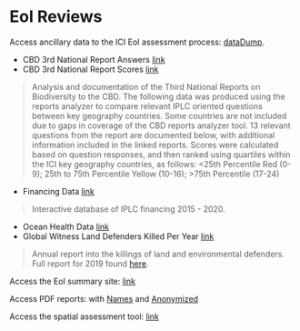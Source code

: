 # EoI Reviews

Access ancillary data to the ICI EoI assessment process: [dataDump](https://github.com/inclusiveconservationinitiative/ICIReview/tree/master/dataDump).
- CBD 3rd National Report Answers [link](https://github.com/inclusiveconservationinitiative/ICIReview/blob/master/dataDump/CBD_3rd_National_Report_Answers.xlsx?raw=true)
- CBD 3rd National Report Scores [link](https://github.com/inclusiveconservationinitiative/ICIReview/blob/master/dataDump/CBD_3rd_National_Report_Scores.xlsx?raw=true)
>Analysis and documentation of the Third National Reports on Biodiversity to the CBD. The following data was produced using the reports analyzer to compare relevant IPLC oriented questions between key geography countries. Some countries are not included due to gaps in coverage of the CBD reports analyzer tool.
13 relevant questions from the report are documented below, with additional information included in the linked reports. Scores were calculated based on question responses, and then ranked using quartiles within the ICI key geography countries, as follows:
<25th Percentile Red (0-9); 25th to 75th Percentile Yellow (10-16); >75th Percentile (17-24)

- Financing Data [link](https://indufor.shinyapps.io/ICI_Financing/)
> Interactive database of IPLC financing 2015 - 2020.
- Ocean Health Data [link](http://ohi-science.org/ohi-global/scores.html)
- Global Witness Land Defenders Killed Per Year [link](https://github.com/inclusiveconservationinitiative/ICIReview/blob/master/dataDump/Global_Witness_Land_Defenders_Killed.xlsx?raw=true)
> Annual report into the killings of land and environmental defenders. Full report for 2019 found [here](https://www.globalwitness.org/en/campaigns/environmental-activists/defending-tomorrow/).

Access the EoI summary site: [link](https://inclusiveconservationinitiative.github.io/ICIReview/index.html)

Access PDF reports: with [Names](https://github.com/inclusiveconservationinitiative/ICIReview/tree/master/docs/Reports/Named) and [Anonymized](https://github.com/inclusiveconservationinitiative/ICIReview/tree/master/docs/Reports/Anonymized)

Access the spatial assessment tool: [link](https://ici.resilienceatlas.org/map?tab=layers&layers=%5B%5D&center=lat%3D3.8642546157214084%26lng%3D47.28515625000001)